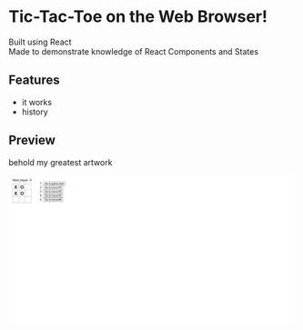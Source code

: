 # Tic-Tac-Toe on the Web Browser!

Built using React  
Made to demonstrate knowledge of React Components and States

## Features

- it works
- history
  
## Preview

behold my greatest artwork  

![Great artwork](./public/preview.png)
